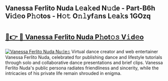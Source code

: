 ## Vanessa Ferlito Nuda L𝚎a𝚔ed N𝚞𝚍e - Part-B6h Vi𝚍𝚎o P𝚑𝚘tos - H𝚘𝚝 O𝚗𝚕yf𝚊ns L𝚎a𝚔s 1GOzq

# <h2><a href="http://kfa29do.oniu.top/?m=Vanessa+Ferlito+Nuda">🔗👉 🔴 Vanessa Ferlito Nuda P𝚑ot𝚘𝚜 V𝚒d𝚎o</a></h2>

[![Vanessa Ferlito Nuda Nu𝚍e𝚜](https://i.imgur.com/0qMVB7G.gif)](http://kfa29do.oniu.top/?m=Vanessa+Ferlito+Nuda)
Virtual dance creator and web entertainer Vanessa Ferlito Nuda, celebrated for publishing dance and lifestyle tutorials through solo and collaborative dance presentations and brief clips. Vanessa Ferlito Nuda's public persona radiates friendliness and sincerity, while the intricacies of his private life remain shrouded in enigma.  
